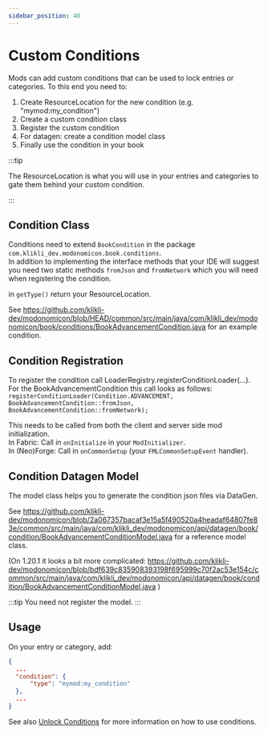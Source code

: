 ```yaml
---
sidebar_position: 40
---
```


# Custom Conditions

Mods can add custom conditions that can be used to lock entries or categories. To this end you need to:

1. Create ResourceLocation for the new condition (e.g. "mymod:my_condition")
2. Create a custom condition class
3. Register the custom condition 
4. For datagen: create a condition model class
5. Finally use the condition in your book

:::tip

The ResourceLocation is what you will use in your entries and categories to gate them behind your custom condition. 

:::

## Condition Class

Conditions need to extend `BookCondition` in the package `com.klikli_dev.modonomicon.book.conditions`.   
In addition to implementing the interface methods that your IDE will suggest you need two static methods `fromJson` and `fromNetwork` which you will need when registering the condition.

in `getType()` return your ResourceLocation.

See https://github.com/klikli-dev/modonomicon/blob/HEAD/common/src/main/java/com/klikli_dev/modonomicon/book/conditions/BookAdvancementCondition.java for an example condition.

## Condition Registration

To register the condition call LoaderRegistry.registerConditionLoader(...).   
For the BookAdvancementCondition this call looks as follows: `registerConditionLoader(Condition.ADVANCEMENT, BookAdvancementCondition::fromJson, BookAdvancementCondition::fromNetwork);`

This needs to be called from both the client and server side mod initialization.   
In Fabric: Call in `onInitialize` in your `ModInitializer`.   
In (Neo)Forge: Call in `onCommonSetup` (your `FMLCommonSetupEvent` handler).	

## Condition Datagen Model

The model class helps you to generate the condition json files via DataGen. 

See https://github.com/klikli-dev/modonomicon/blob/2a067357bacaf3e15a5f490520a4headaf64807fe83e/common/src/main/java/com/klikli_dev/modonomicon/api/datagen/book/condition/BookAdvancementConditionModel.java for a reference model class.

(On 1.20.1 it looks a bit more complicated: 
https://github.com/klikli-dev/modonomicon/blob/bdf639c835908393198f695999c70f2ac53e154c/common/src/main/java/com/klikli_dev/modonomicon/api/datagen/book/condition/BookAdvancementConditionModel.java )

:::tip 
You need not register the model.
::: 

## Usage

On your entry or category, add:

```json
{
  ...
  "condition": {
      "type": "mymod:my_condition"
  },
  ...
}
```	

See also [Unlock Conditions](../basics/unlock-conditions) for more information on how to use conditions.
